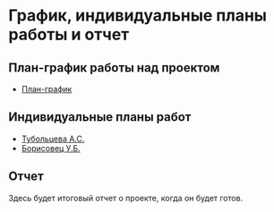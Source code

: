 # График, индивидуальные планы работы и отчет

## План-график работы над проектом

- [План-график](План-график.docx)

## Индивидуальные планы работ

- [Тубольцева А.С.](tuboltseva.md)
- [Борисовец У.Б.](borisovets.md)

## Отчет

Здесь будет итоговый отчет о проекте, когда он будет готов. 
